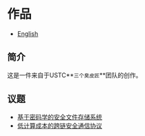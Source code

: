 # 作品

- [English](./README.md)

## 简介

这是一件来自于USTC**`三个臭皮匠`**团队的创作。

## 议题

- [基于密码学的安全文件存储系统](./Proposals/investigating/fileManagementSystem)
- [低计算成本的跨链安全通信协议](./Proposals/investigating/cross-chainCommunicationPotocal)